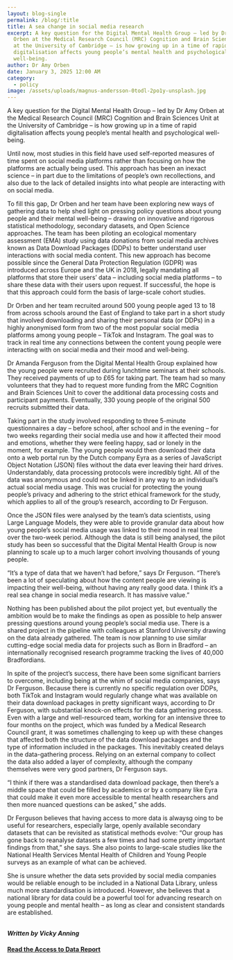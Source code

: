 ```yaml
---
layout: blog-single
permalink: /blog/:title
title: A sea change in social media research
excerpt: A key question for the Digital Mental Health Group – led by Dr Amy
  Orben at the Medical Research Council (MRC) Cognition and Brain Sciences Unit
  at the University of Cambridge – is how growing up in a time of rapid
  digitalisation affects young people’s mental health and psychological
  well-being.
author: Dr Amy Orben
date: January 3, 2025 12:00 AM
category:
  - policy
image: /assets/uploads/magnus-andersson-0todl-2po1y-unsplash.jpg
---
```

A key question for the Digital Mental Health Group – led by Dr Amy Orben at the Medical Research Council (MRC) Cognition and Brain Sciences Unit at the University of Cambridge – is how growing up in a time of rapid digitalisation affects young people’s mental health and psychological well-being.

Until now, most studies in this field have used self-reported measures of time spent on social media platforms rather than focusing on how the platforms are actually being used. This approach has been an inexact science – in part due to the limitations of people’s own recollections, and also due to the lack of detailed insights into what people are interacting with on social media. 

To fill this gap, Dr Orben and her team have been exploring new ways of gathering data to help shed light on pressing policy questions about young people and their mental well-being – drawing on innovative and rigorous statistical methodology, secondary datasets, and Open Science approaches. The team has been piloting an ecological momentary assessment (EMA) study using data donations from social media archives known as Data Download Packages (DDPs) to better understand user interactions with social media content. This new approach has become possible since the General Data Protection Regulation (GDPR) was introduced across Europe and the UK in 2018, legally mandating all platforms that store their users’ data – including social media platforms – to share these data with their users upon request. If successful, the hope is that this
approach could form the basis of large-scale cohort studies.

Dr Orben and her team recruited around 500 young people aged 13 to 18 from across schools around the East of England to take part in a short study that involved downloading and sharing their
personal data (or DDPs) in a highly anonymised form from two of the most popular social media platforms among young people – TikTok and Instagram. The goal was to track in real time any connections between the content young people were interacting with on social media and their mood and well-being.

Dr Amanda Ferguson from the Digital Mental Health Group explained how the young people were recruited during lunchtime seminars at their schools. They received payments of up to £65 for taking part. The team had so many volunteers that they had to request more funding from the MRC Cognition and Brain Sciences Unit to cover the additional data processing costs and participant payments. Eventually, 330 young people of the original 500 recruits submitted their data. 

Taking part in the study involved responding to three 5-minute questionnaires a day – before school, after school and in the evening – for two weeks regarding their social media use and how it affected their mood and emotions, whether they were feeling happy, sad or lonely in the moment, for example. The young people would then download their data onto a web portal run by the Dutch company Eyra as a series of JavaScript Object Notation (JSON) files without the data ever leaving their hard drives. Understandably, data processing protocols were incredibly tight. All of the data was anonymous and could not be linked in any way to an individual’s actual social media usage. This was crucial for protecting the young people’s privacy and adhering to the strict ethical framework for the study, which applies to all of the group’s research, according to Dr Ferguson.

Once the JSON files were analysed by the team’s data scientists, using Large Language Models, they were able to provide granular data about how young people’s social media usage was linked to their mood in real time over the two-week period. Although the data is still being analysed, the pilot study has been so successful that the Digital Mental Health Group is now planning to scale up to a much larger cohort involving thousands of young people. 

“It’s a type of data that we haven’t had before,” says Dr Ferguson. “There’s been a lot of speculating about how the content people are viewing is impacting their well-being, without having any really good data. I think it’s a real sea change in social media research. It has massive value.”


Nothing has been published about the pilot project yet, but eventually the ambition would be to make the findings as open as possible to help answer pressing questions around young people’s social media use. There is a shared project in the pipeline with colleagues at Stanford University drawing on the data already
gathered. The team is now planning to use similar cutting-edge social media data for projects such as Born in Bradford – an internationally recognised research programme tracking the lives of 40,000 Bradfordians.

In spite of the project’s success, there have been some significant barriers to overcome, including being at the whim of social media companies, says Dr Ferguson. Because there is currently no specific regulation over DDPs, both TikTok and Instagram would regularly change what was available on their data download
packages in pretty significant ways, according to Dr Ferguson, with substantial knock-on effects for the data gathering process. Even with a large and well-resourced team, working for an intensive three to four months on the project, which was funded by a Medical Research Council grant, it was sometimes challenging to keep up with these changes that affected both the structure of the data download packages and the type of information included in the packages. This inevitably created delays in the data-gathering process. Relying on an external company to collect the data also added a layer of complexity, although the company themselves were very good partners, Dr Ferguson says.

“I think if there was a standardised data download package, then there’s a middle space that could be filled by academics or by a company like Eyra that could make it even more accessible to mental health researchers and then more nuanced questions can be asked,” she adds.


Dr Ferguson believes that having access to more data is alwaysg oing to be useful for researchers, especially large, openly available secondary datasets that can be revisited as statistical methods evolve: “Our group has gone back to reanalyse datasets a few times and had some pretty important findings from that,”
she says. She also points to large-scale studies like the National Health Services Mental Health of Children and Young People surveys as an example of what can be achieved. 

She is unsure whether the data sets provided by social media companies would be reliable enough to be included in a National Data Library, unless much more standardisation is introduced. However, she believes that a national library for data could be a powerful tool for advancing research on young people and mental health – as long as clear and consistent standards are established.

\
***W﻿ritten by Vicky Anning***

#### **[R﻿ead the Access to Data Report](https://ai.cam.ac.uk/assets/uploads/ai-cam-access-to-data-case-studies.pdf)**